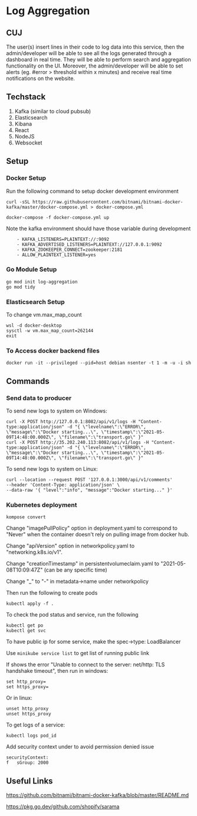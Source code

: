 # Log Aggregation

## CUJ
The user(s) insert lines in their code to log data into this service, then the admin/developer will be able to see all the logs generated through a dashboard in real time. They will be able to perform search and aggregation functionality on the UI. Moreover, the admin/developer will be able to set alerts (eg. #error > threshold within x minutes) and receive real time notifications on the website.

## Techstack
1. Kafka (similar to cloud pubsub)
2. Elasticsearch
3. Kibana
4. React
5. NodeJS
6. Websocket

## Setup

### Docker Setup
Run the following command to setup docker development environment

```
curl -sSL https://raw.githubusercontent.com/bitnami/bitnami-docker-kafka/master/docker-compose.yml > docker-compose.yml

docker-compose -f docker-compose.yml up
```

Note the kafka environment should have those variable during development

```
    - KAFKA_LISTENERS=PLAINTEXT://:9092
    - KAFKA_ADVERTISED_LISTENERS=PLAINTEXT://127.0.0.1:9092
    - KAFKA_ZOOKEEPER_CONNECT=zookeeper:2181
    - ALLOW_PLAINTEXT_LISTENER=yes
```

### Go Module Setup

```
go mod init log-aggregation
go mod tidy
```
### Elasticsearch Setup
To change vm.max_map_count
```
wsl -d docker-desktop
sysctl -w vm.max_map_count=262144
exit
```

### To Access docker backend files
```
docker run -it --privileged --pid=host debian nsenter -t 1 -m -u -i sh
```

## Commands

### Send data to producer
To send new logs to system on Windows:
```
curl -X POST http://127.0.0.1:8082/api/v1/logs -H "Content-type:application/json" -d "{ \"levelname\":\"ERROR\", \"message\":\"Docker starting...\", \"timestamp\":\"2021-05-09T14:48:00.000Z\", \"filename\":\"transport.go\" }"
curl -X POST http://35.202.240.113:8082/api/v1/logs -H "Content-type:application/json" -d "{ \"levelname\":\"ERROR\", \"message\":\"Docker starting...\", \"timestamp\":\"2021-05-09T14:48:00.000Z\", \"filename\":\"transport.go\" }"
```

To send new logs to system on Linux:
```
curl --location --request POST '127.0.0.1:3000/api/v1/comments' 
--header 'Content-Type: application/json' \
--data-raw '{ "level":"info", "message":"Docker starting..." }'
```

### Kubernetes deployment
```
kompose convert
```

Change "imagePullPolicy" option in deployment.yaml to correspond to "Never" when the container doesn't rely on pulling image from docker hub.

Change "apiVersion" option in networkpolicy.yaml to "networking.k8s.io/v1".

Change "creationTimestamp" in persistentvolumeclaim.yaml to "2021-05-08T10:09:47Z" (can be any specific time)

Change "_" to "-" in metadata->name under networkpolicy

Then run the following to create pods

```
kubectl apply -f .
```

To check the pod status and service, run the following

```
kubectl get po
kubectl get svc
```

To have public ip for some service, make the spec->type: LoadBalancer

Use `minikube service list` to get list of running public link

If shows the error "Unable to connect to the server: net/http: TLS handshake timeout", then run in windows:

```
set http_proxy=
set https_proxy=
```

Or in linux:
```
unset http_proxy
unset https_proxy
```

To get logs of a service:
```
kubectl logs pod_id
```

Add security context under to avoid permission denied issue
```
securityContext:
f   sGroup: 2000 
```





## Useful Links
https://github.com/bitnami/bitnami-docker-kafka/blob/master/README.md

https://pkg.go.dev/github.com/shopify/sarama

